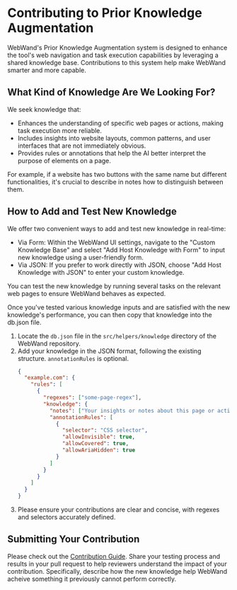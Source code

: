 # Contributing to Prior Knowledge Augmentation

WebWand's Prior Knowledge Augmentation system is designed to enhance the tool's web navigation and task execution capabilities by leveraging a shared knowledge base. Contributions to this system help make WebWand smarter and more capable.

## What Kind of Knowledge Are We Looking For?

We seek knowledge that:
- Enhances the understanding of specific web pages or actions, making task execution more reliable.
- Includes insights into website layouts, common patterns, and user interfaces that are not immediately obvious.
- Provides rules or annotations that help the AI better interpret the purpose of elements on a page.

For example, if a website has two buttons with the same name but different functionalities, it's crucial to describe in notes how to distinguish between them.

## How to Add and Test New Knowledge

We offer two convenient ways to add and test new knowledge in real-time:
- Via Form: Within the WebWand UI settings, navigate to the "Custom Knowledge Base" and select "Add Host Knowledge with Form" to input new knowledge using a user-friendly form.
- Via JSON: If you prefer to work directly with JSON, choose "Add Host Knowledge with JSON" to enter your custom knowledge.

You can test the new knowledge by running several tasks on the relevant web pages to ensure WebWand behaves as expected.

Once you've tested various knowledge inputs and are satisfied with the new knowledge's performance, you can then copy that knowledge into the db.json file.

1. Locate the `db.json` file in the `src/helpers/knowledge` directory of the WebWand repository.
2. Add your knowledge in the JSON format, following the existing structure. `annotationRules` is optional.
   ```json
   {
     "example.com": {
       "rules": [
         {
           "regexes": ["some-page-regex"],
           "knowledge": {
             "notes": ["Your insights or notes about this page or action"],
             "annotationRules": [
               {
                 "selector": "CSS selector",
                 "allowInvisible": true,
                 "allowCovered": true,
                 "allowAriaHidden": true
               }
             ]
           }
         }
       ]
     }
   }
3. Please ensure your contributions are clear and concise, with regexes and selectors accurately defined.

## Submitting Your Contribution

Please check out the [Contribution Guide](CONTRIBUTING.md). Share your testing process and results in your pull request to help reviewers understand the impact of your contribution. Specifically, describe how the new knowledge help WebWand acheive something it previously cannot perform correctly.